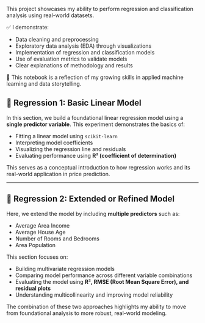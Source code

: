 This project showcases my ability to perform regression and classification analysis using real-world datasets.

✅ I demonstrate:
- Data cleaning and preprocessing
- Exploratory data analysis (EDA) through visualizations
- Implementation of regression and classification models
- Use of evaluation metrics to validate models
- Clear explanations of methodology and results

📌 This notebook is a reflection of my growing skills in applied machine learning and data storytelling.

## 🔁 Regression 1: Basic Linear Model

In this section, we build a foundational linear regression model using a **single predictor variable**. This experiment demonstrates the basics of:

- Fitting a linear model using `scikit-learn`
- Interpreting model coefficients
- Visualizing the regression line and residuals
- Evaluating performance using **R² (coefficient of determination)**

This serves as a conceptual introduction to how regression works and its real-world application in price prediction.

---

## 🔁 Regression 2: Extended or Refined Model

Here, we extend the model by including **multiple predictors** such as:

- Average Area Income  
- Average House Age  
- Number of Rooms and Bedrooms  
- Area Population  

This section focuses on:

- Building multivariate regression models
- Comparing model performance across different variable combinations
- Evaluating the model using **R², RMSE (Root Mean Square Error), and residual plots**
- Understanding multicollinearity and improving model reliability

The combination of these two approaches highlights my ability to move from foundational analysis to more robust, real-world modeling.

